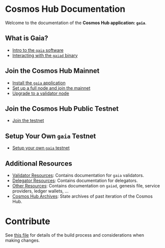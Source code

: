 <!--
parent:
  order: false
layout: home
-->

# Cosmos Hub Documentation 

Welcome to the documentation of the **Cosmos Hub application: `gaia`**.

## What is Gaia?

- [Intro to the `gaia` software](./getting-started/what-is-gaia.md)
- [Interacting with the `gaiad` binary](./hub-tutorials/gaiad.md)

## Join the Cosmos Hub Mainnet

- [Install the `gaia` application](./getting-started/installation.md)
- [Set up a full node and join the mainnet](./hub-tutorials/join-mainnet.md)
- [Upgrade to a validator node](./validators/validator-setup.md)

## Join the Cosmos Hub Public Testnet

- [Join the testnet](./hub-tutorials/join-testnet.md)

## Setup Your Own `gaia` Testnet

- [Setup your own `gaia` testnet](https://github.com/cosmos/testnets/tree/master/local/previous-local-testnets/theta)

## Additional Resources

- [Validator Resources](./validators/README.md): Contains documentation for `gaia` validators.
- [Delegator Resources](./delegators/README.md): Contains documentation for delegators.
- [Other Resources](./resources/README.md): Contains documentation on `gaiad`, genesis file, service providers, ledger wallets, ...
- [Cosmos Hub Archives](./resources/archives.md): State archives of past iteration of the Cosmos Hub.

# Contribute

See [this file](./DOCS_README.md) for details of the build process and
considerations when making changes.
